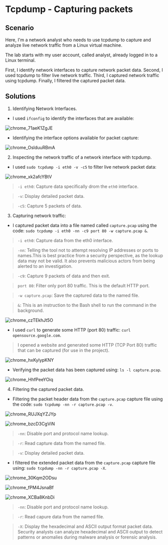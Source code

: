 # Tcpdump - Capturing packets 

## Scenario 
Here, I'm a network analyst who needs to use tcpdump to capture and analyze live network traffic from a Linux virtual machine.

The lab starts with my user account, called analyst, already logged in to a Linux terminal.

First, I identify network interfaces to capture network packet data. Second, I used tcpdump to filter live network traffic. Third, I captured network traffic using tcpdump. Finally, I filtered the captured packet data.


## Solutions
1. Identifying Network Interfaces.
   
* I used `ifconfig` to identify the interfaces that are available:
  
![chrome_71aeK1ZgJE](https://github.com/Kwangsa19/Ketmanto-Cybersecurity-Portfolio/assets/135963482/6147d93d-c5d9-4f4b-bdb9-e4a5b51a1328)

* Identifying the interface options available for packet capture:

![chrome_OslduuRBmA](https://github.com/Kwangsa19/Ketmanto-Cybersecurity-Portfolio/assets/135963482/21a5c4e9-979e-4d0a-a62b-0dca7435cee8)


2. Inspecting the network traffic of a network interface with tcpdump.

* I used `sudo tcpdump -i eth0 -v -c5` to filter live network packet data:
  
![chrome_xk2afcYBtV](https://github.com/Kwangsa19/Ketmanto-Cybersecurity-Portfolio/assets/135963482/06c9e857-c3fb-4445-b51f-8769c3b569ef)

> `-i eth0`: Capture data specifically drom the `eth0` interface.

> `-v`: Display detailed packet data.

> `-c5`: Capture 5 packets of data.

3. Capturing network traffic:

* I captured packet data into a file named called `capture.pcap` using the code:  `sudo tcpdump -i eth0 -nn -c9 port 80 -w capture.pcap &`.

> `-i eth0`: Capture data from the eth0 interface.

> `-nn`: Telling the tool not to attempt resolving IP addresses or ports to names.This is best practice from a security perspective, as the lookup data may not be valid. It also prevents malicious actors from being alerted to an investigation.

> `-c9`: Capture 9 packets of data and then exit.

> `port 80`: Filter only port 80 traffic. This is the default HTTP port.

> `-w capture.pcap`: Save the captured data to the named file.

> `&`: This is an instruction to the Bash shell to run the command in the background.

![chrome_czTEkhJt5O](https://github.com/Kwangsa19/Ketmanto-Cybersecurity-Portfolio/assets/135963482/717252ee-70be-4b9a-93c5-08457d5a05e5)

* I used `curl` to generate some HTTP (port 80) traffic: `curl opensource.google.com`.
> I opened a website and generated some HTTP (TCP Port 80) traffic that can be captured (for use in the project).   


![chrome_hxKylypKNY](https://github.com/Kwangsa19/Ketmanto-Cybersecurity-Portfolio/assets/135963482/49b3ec3c-b8ea-4335-b33b-7061fe8bb24f)

* Verifying the packet data has been captured using: `ls -l capture.pcap`.

![chrome_HhfPeeYOiq](https://github.com/Kwangsa19/Ketmanto-Cybersecurity-Portfolio/assets/135963482/53485a11-4a34-4fba-82bc-f62626f131cc)

4. Filtering the captured packet data.
* Filtering the packet header data from the `capture.pcap` capture file using the code: `sudo tcpdump -nn -r capture.pcap -v`.

![chrome_RUJXqYZJYp](https://github.com/Kwangsa19/Ketmanto-Cybersecurity-Portfolio/assets/135963482/61e9deb0-d3c7-475d-9a3a-bdf7978834b6)


![chrome_bzcD3CgViN](https://github.com/Kwangsa19/Ketmanto-Cybersecurity-Portfolio/assets/135963482/c5c8261a-9e3d-477b-bc02-83514701ab2c)

> `-nn`: Disable port and protocol name lookup.

> `-r`: Read capture data from the named file.

> `-v`: Display detailed packet data. 

* I filtered the extended packet data from the `capture.pcap` capture file using: `sudo tcpdump -nn -r capture.pcap -X`.

![chrome_30Kqm2ODsu](https://github.com/Kwangsa19/Ketmanto-Cybersecurity-Portfolio/assets/135963482/fbec172d-ffe6-40f5-992f-460850b90540)

![chrome_fPM4JsnaBf](https://github.com/Kwangsa19/Ketmanto-Cybersecurity-Portfolio/assets/135963482/7dcfb48a-0362-4931-9ba0-1d3fab22bca0)


![chrome_XCBa8KnbDi](https://github.com/Kwangsa19/Ketmanto-Cybersecurity-Portfolio/assets/135963482/6331e7de-b3b9-4078-b682-bebae599b1a7)

> `-nn`: Disable port and protocol name lookup.

> `-r`: Read capure data from the named file.

> `-X`: Display the hexadecimal and ASCII output format packet data. Security analysts can analyze hexadecimal and ASCII output to detect patterns or anomalies during malware analysis or forensic analysis.

